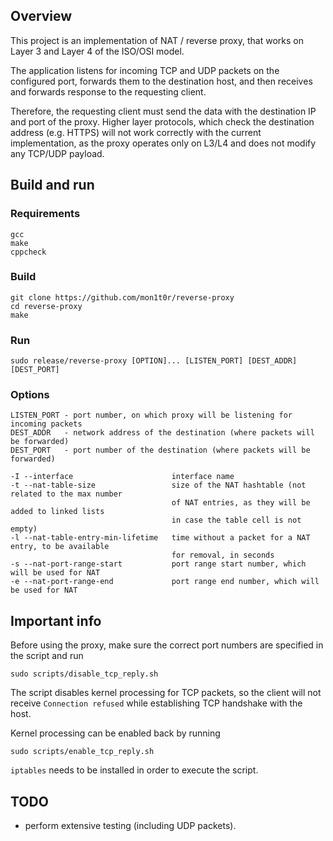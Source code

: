 ## Overview
This project is an implementation of NAT / reverse proxy, that works
on Layer 3 and Layer 4 of the ISO/OSI model.

The application listens for incoming TCP and UDP packets on the configured
port, forwards them to the destination host, and then receives and forwards
response to the requesting client.

Therefore, the requesting client must send the data with the destination IP and
port of the proxy. Higher layer protocols, which check the destination address
(e.g. HTTPS) will not work correctly with the current implementation, as the
proxy operates only on L3/L4 and does not modify any TCP/UDP payload.

## Build and run
### Requirements
```
gcc
make
cppcheck
```

### Build
```
git clone https://github.com/mon1t0r/reverse-proxy
cd reverse-proxy
make
```

### Run
```
sudo release/reverse-proxy [OPTION]... [LISTEN_PORT] [DEST_ADDR] [DEST_PORT]
```

### Options
```
LISTEN_PORT - port number, on which proxy will be listening for incoming packets
DEST_ADDR   - network address of the destination (where packets will be forwarded)
DEST_PORT   - port number of the destination (where packets will be forwarded)

-I --interface                      interface name
-t --nat-table-size                 size of the NAT hashtable (not related to the max number
                                    of NAT entries, as they will be added to linked lists
                                    in case the table cell is not empty)
-l --nat-table-entry-min-lifetime   time without a packet for a NAT entry, to be available
                                    for removal, in seconds
-s --nat-port-range-start           port range start number, which will be used for NAT
-e --nat-port-range-end             port range end number, which will be used for NAT
```

## Important info
Before using the proxy, make sure the correct port numbers are specified in the
script and run
```
sudo scripts/disable_tcp_reply.sh
```
The script disables kernel processing for TCP packets, so the client will not
receive `Connection refused` while establishing TCP handshake with the host.

Kernel processing can be enabled back by running
```
sudo scripts/enable_tcp_reply.sh
```

`iptables` needs to be installed in order to execute the script.

## TODO
 - perform extensive testing (including UDP packets).
